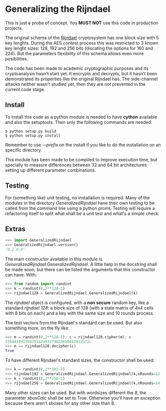 Generalizing the Rijndael
=========================

This is just a probe of concept. You **MUST NOT** use this code in production projects.

The original schema of the [Rijndael](http://en.wikipedia.org/wiki/Advanced_Encryption_Standard) cryptosystem has one block size with 5 key lenghts. During the AES contest process this was restricted to 3 known key lenght sizes: 128, 192 and 256 bits (discating the options for 160 and 224). But the parameters flexibility of this schema allows even more posibilities.

The code has been made to academic cryptographic purposes and its cryptoanalysis hasn't start yet. It encrypts and decrypts, but it hasn't been demonstrated its properties like the original Rijndael has. The side-channel attacks neither wasn't studied yet, then they are not prevented in the current code stage.

Install
-------

To install this code as a python module is needed to have **cython** available 
and also the setuptools. Then only the following commands are needed:

```
$ python setup.py build
$ python setup.py install
```

Remember to use *--prefix* on the install if you like to do the installation
on an specific directory.

This module has been made to be compiled to improve execution time, but 
specially to measure differences between 32 and 64 bit architectures setting
up different parameter combinations.

Testing
-------

For (something like) unit testing, no installation is required. Many of the 
modules in the directory *GeneralizedRijndael* have their own testing to be 
called from the command line using a python promt. Testing will require a 
refactoring itself to split what shall be a unit test and what's a simple 
check.

Extras
------

```python
>>> import GeneralizedRijndael
>>> GeneralizedRijndael.version()
'0.2.0-0'
```

The main constructor available in this module is 
*GeneralizedRijndael.GeneralizedRijndael*. A little help in the docstring 
shall be made soon, but there can be listed the arguments that this constructor
can have. With:

```python
>>> from random import randint
>>> k = randint(0,2**128-1)
>>> rijndael128 = GeneralizedRijndael.GeneralizedRijndael(k)
```

The *rijndael* object is configured, with a **non secure** random key, like a
standard *rijndael 128*: a block size of 128 (with a state matrix of 4x4 cells
with 8 bits on each) and a key with the same size and 10 rounds process.

The test vectors from the Rijndael's standard can be used. But also something 
more, on the fly like:

```python
>>> m = randint(0,2**128-1); c = rijndael128.cipher(m); c
23544119155075312493179623650411912571L
>>> m == rijndael128.decipher(c)
True
```
To have different Rijndael's standard sizes, the constructor shall be used:

```python
>>> k = randint(0,2**192-1)
>>> rijndael192 = GeneralizedRijndael.GeneralizedRijndael(k,nRounds=12,nKeyWords=6)
>>> k = randint(0,2**256-1)
>>> rijndael256 = GeneralizedRijndael.GeneralizedRijndael(k,nRounds=14,nKeyWords=8)
```

Many other sizes can be used. But with wordsizes different the *8*, the 
parameter *sboxCalc* shall be set to True. Otherwise you'll have an exception
because there aren't sboxes for any other size than 8.
